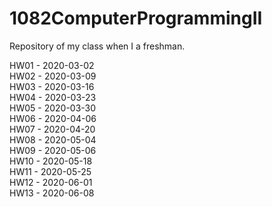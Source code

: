 # 1082ComputerProgrammingII
Repository of my class when I  a freshman.

HW01 - 2020-03-02<br>
HW02 - 2020-03-09<br>
HW03 - 2020-03-16<br>
HW04 - 2020-03-23<br>
HW05 - 2020-03-30<br>
HW06 - 2020-04-06<br>
HW07 - 2020-04-20<br>
HW08 - 2020-05-04<br>
HW09 - 2020-05-06<br>
HW10 - 2020-05-18<br>
HW11 - 2020-05-25<br>
HW12 - 2020-06-01<br>
HW13 - 2020-06-08<br>